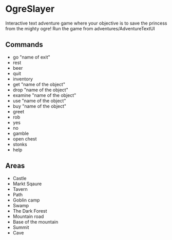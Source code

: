 # OgreSlayer
Interactive text adventure game where your objective is to save the princess from the mighty ogre!
Run the game from adventures/AdventureTextUI
## Commands
- go "name of exit"
- rest
- beer
- quit
- inventory
- get "name of the object"
- drop "name of the object"
- examine "name of the object"
- use "name of the object"
- buy "name of the object"
- greet
- rob
- yes
- no
- gamble
- open chest
- stonks
- help
## Areas
- Castle
- Markt Sqaure
- Tavern
- Path
- Goblin camp
- Swamp
- The Dark Forest
- Mountain road
- Base of the mountain
- Summit
- Cave
